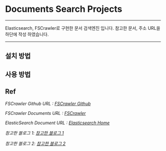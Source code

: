 # Documents Search Projects
* * *
Elasticsearch, FSCrawler로 구현한 문서 검색엔진 입니다.
참고한 문서, 주소 URL을 하단에 작성 하였습니다.
***  


## 설치 방법

## 사용 방법


## Ref
_FSCrawler Github URL : [FSCrawler Github](https://github.com/dadoonet/fscrawler)_

_FSCrawler Documents URL : [FSCrawler](https://fscrawler.readthedocs.io)_

_ElasticSearch Document URL : [Elasticsearch Home](https://www.elastic.co/guide/en/elastic-stack-get-started/current/get-started-docker.html)_

_참고한 블로그 1: [참고한 블로그 1](https://naggingmachine.tistory.com/830)_

_참고한 블로그 2: [참고한 블로그 2](https://blog.naver.com/icelemonteainkr/221828689765)_





